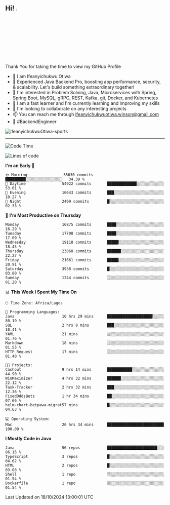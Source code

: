 <!-- BLOG-POST-LIST:START --><!-- BLOG-POST-LIST:END -->

## Hi! <img src="https://media.giphy.com/media/hvRJCLFzcasrR4ia7z/giphy.gif" width="4%"> 

Thank You for taking the time to view my GitHub Profile

- 👋 I am Ifeanyichukwu Otiwa
- 🚀 Experienced Java Backend Pro, boosting app performance, security, & scalability. Let's build something extraordinary together!
- 👀 I'm interested in Problem Solving, Java, Microservices with Spring, Spring Boot, MySQL, gRPC, REST, Kafka, git, Docker, and Kubernetes
- 🌱 I am a fast learner and I'm currently learning and improving my skills
- 💞️ I'm looking to collaborate on any interesting projects
- 📫 You can reach me through ifeanyichukwuotiwa.winson@gmail.com
- 🚀 #BackendEngineer

<p align="left" marginTop="10px"> <img src="https://komarev.com/ghpvc/?username=ifeanyichukwuOtiwa-sports&label=Profile%20views&color=0e75b6&style=for-the-badge" alt="ifeanyichukwuOtiwa-sports" /> </p>

***

<!--START_SECTION:waka-->
![Code Time](http://img.shields.io/badge/Code%20Time-2%2C999%20hrs%2042%20mins-blue)

![Lines of code](https://img.shields.io/badge/From%20Hello%20World%20I%27ve%20Written-25.2%20million%20lines%20of%20code-blue)

**I'm an Early 🐤** 

```text
🌞 Morning                35630 commits       █████████░░░░░░░░░░░░░░░░   34.39 % 
🌆 Daytime                54922 commits       █████████████░░░░░░░░░░░░   53.01 % 
🌃 Evening                10643 commits       ███░░░░░░░░░░░░░░░░░░░░░░   10.27 % 
🌙 Night                  2409 commits        █░░░░░░░░░░░░░░░░░░░░░░░░   02.33 % 
```
📅 **I'm Most Productive on Thursday** 

```text
Monday                   16875 commits       ████░░░░░░░░░░░░░░░░░░░░░   16.29 % 
Tuesday                  17708 commits       ████░░░░░░░░░░░░░░░░░░░░░   17.09 % 
Wednesday                19110 commits       █████░░░░░░░░░░░░░░░░░░░░   18.45 % 
Thursday                 23068 commits       ██████░░░░░░░░░░░░░░░░░░░   22.27 % 
Friday                   21661 commits       █████░░░░░░░░░░░░░░░░░░░░   20.91 % 
Saturday                 3938 commits        █░░░░░░░░░░░░░░░░░░░░░░░░   03.80 % 
Sunday                   1244 commits        ░░░░░░░░░░░░░░░░░░░░░░░░░   01.20 % 
```


📊 **This Week I Spent My Time On** 

```text
🕑︎ Time Zone: Africa/Lagos

💬 Programming Languages: 
Java                     16 hrs 29 mins      ████████████████████░░░░░   80.19 % 
SQL                      2 hrs 8 mins        ███░░░░░░░░░░░░░░░░░░░░░░   10.41 % 
YAML                     21 mins             ░░░░░░░░░░░░░░░░░░░░░░░░░   01.76 % 
Markdown                 18 mins             ░░░░░░░░░░░░░░░░░░░░░░░░░   01.53 % 
HTTP Request             17 mins             ░░░░░░░░░░░░░░░░░░░░░░░░░   01.40 % 

🐱‍💻 Projects: 
Cashout                  9 hrs 14 mins       ███████████░░░░░░░░░░░░░░   44.90 % 
WinMaximizer             4 hrs 32 mins       ██████░░░░░░░░░░░░░░░░░░░   22.12 % 
Task-Tracker             2 hrs 32 mins       ███░░░░░░░░░░░░░░░░░░░░░░   12.36 % 
FixedOddsBets            1 hr 34 mins        ██░░░░░░░░░░░░░░░░░░░░░░░   07.66 % 
helm-chart-betpawa-migrat57 mins             █░░░░░░░░░░░░░░░░░░░░░░░░   04.63 % 

💻 Operating System: 
Mac                      20 hrs 34 mins      █████████████████████████   100.00 % 
```

**I Mostly Code in Java** 

```text
Java                     56 repos            ██████████████████████░░░   86.15 % 
TypeScript               3 repos             █░░░░░░░░░░░░░░░░░░░░░░░░   04.62 % 
HTML                     2 repos             █░░░░░░░░░░░░░░░░░░░░░░░░   03.08 % 
Shell                    1 repo              ░░░░░░░░░░░░░░░░░░░░░░░░░   01.54 % 
Dockerfile               1 repo              ░░░░░░░░░░░░░░░░░░░░░░░░░   01.54 % 
```




 Last Updated on 18/10/2024 13:00:01 UTC
<!--END_SECTION:waka-->

<!--
<p align="center">
![trophy](https://github-profile-trophy.vercel.app/?username=ifeanyichukwuOtiwa-sports&theme=onedark) (https://github.com/ryo-ma/github-profile-trophy)
</p>
-->

<!---
ifeanyi-otiwa/ifeanyi-otiwa is a ✨ special ✨ repository because its `README.md` (this file) appears on your GitHub profile.
You can click the Preview link to take a look at your changes.
--->
